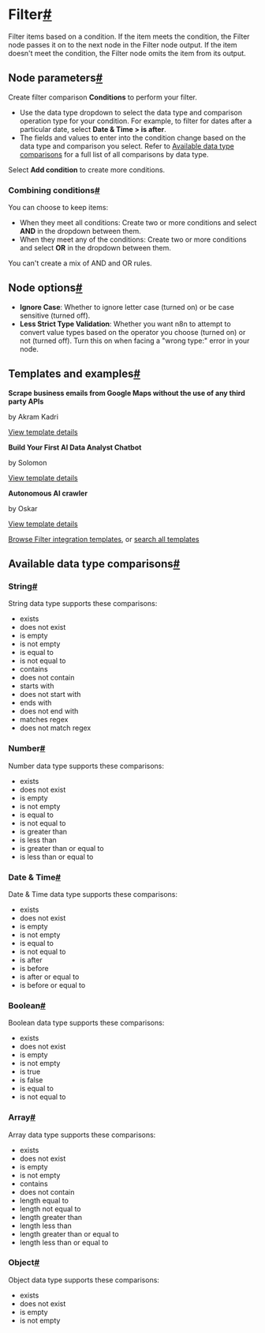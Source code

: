 [](https://github.com/n8n-io/n8n-docs/edit/main/docs/integrations/builtin/core-nodes/n8n-nodes-base.filter.md "Edit this page")

# Filter[#](#filter "Permanent link")

Filter items based on a condition. If the item meets the condition, the Filter node passes it on to the next node in the Filter node output. If the item doesn't meet the condition, the Filter node omits the item from its output.

## Node parameters[#](#node-parameters "Permanent link")

Create filter comparison **Conditions** to perform your filter.

*   Use the data type dropdown to select the data type and comparison operation type for your condition. For example, to filter for dates after a particular date, select **Date & Time > is after**.
*   The fields and values to enter into the condition change based on the data type and comparison you select. Refer to [Available data type comparisons](#available-data-type-comparisons) for a full list of all comparisons by data type.

Select **Add condition** to create more conditions.

### Combining conditions[#](#combining-conditions "Permanent link")

You can choose to keep items:

*   When they meet all conditions: Create two or more conditions and select **AND** in the dropdown between them.
*   When they meet any of the conditions: Create two or more conditions and select **OR** in the dropdown between them.

You can't create a mix of AND and OR rules.

## Node options[#](#node-options "Permanent link")

*   **Ignore Case**: Whether to ignore letter case (turned on) or be case sensitive (turned off).
*   **Less Strict Type Validation**: Whether you want n8n to attempt to convert value types based on the operator you choose (turned on) or not (turned off). Turn this on when facing a "wrong type:" error in your node.

## Templates and examples[#](#templates-and-examples "Permanent link")

**Scrape business emails from Google Maps without the use of any third party APIs**

by Akram Kadri

[View template details](https://n8n.io/workflows/2567-scrape-business-emails-from-google-maps-without-the-use-of-any-third-party-apis/)

**Build Your First AI Data Analyst Chatbot**

by Solomon

[View template details](https://n8n.io/workflows/3050-build-your-first-ai-data-analyst-chatbot/)

**Autonomous AI crawler**

by Oskar

[View template details](https://n8n.io/workflows/2315-autonomous-ai-crawler/)

[Browse Filter integration templates](https://n8n.io/integrations/filter/), or [search all templates](https://n8n.io/workflows/)

## Available data type comparisons[#](#available-data-type-comparisons "Permanent link")

### String[#](#string "Permanent link")

String data type supports these comparisons:

*   exists
*   does not exist
*   is empty
*   is not empty
*   is equal to
*   is not equal to
*   contains
*   does not contain
*   starts with
*   does not start with
*   ends with
*   does not end with
*   matches regex
*   does not match regex

### Number[#](#number "Permanent link")

Number data type supports these comparisons:

*   exists
*   does not exist
*   is empty
*   is not empty
*   is equal to
*   is not equal to
*   is greater than
*   is less than
*   is greater than or equal to
*   is less than or equal to

### Date & Time[#](#date-time "Permanent link")

Date & Time data type supports these comparisons:

*   exists
*   does not exist
*   is empty
*   is not empty
*   is equal to
*   is not equal to
*   is after
*   is before
*   is after or equal to
*   is before or equal to

### Boolean[#](#boolean "Permanent link")

Boolean data type supports these comparisons:

*   exists
*   does not exist
*   is empty
*   is not empty
*   is true
*   is false
*   is equal to
*   is not equal to

### Array[#](#array "Permanent link")

Array data type supports these comparisons:

*   exists
*   does not exist
*   is empty
*   is not empty
*   contains
*   does not contain
*   length equal to
*   length not equal to
*   length greater than
*   length less than
*   length greater than or equal to
*   length less than or equal to

### Object[#](#object "Permanent link")

Object data type supports these comparisons:

*   exists
*   does not exist
*   is empty
*   is not empty